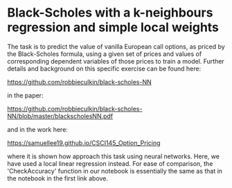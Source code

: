 # Black-Scholes with a k-neighbours regression and simple local weights

The task is to predict the value of vanilla European call options, as priced by the Black-Scholes formula, using a given set of prices and values of corresponding dependent variables of those prices to train a model. Further details and background on this specific exercise can be found here:

https://github.com/robbieculkin/black-scholes-NN

in the paper:

https://github.com/robbieculkin/black-scholes-NN/blob/master/blackscholesNN.pdf

and in the work here:

https://samuellee19.github.io/CSCI145_Option_Pricing

where it is shown how approach this task using neural networks. Here, we have used a local linear regression instead. For ease of comparison, the 'CheckAccuracy' function in our notebook is essentially the same as that in the notebook in the first link above.
